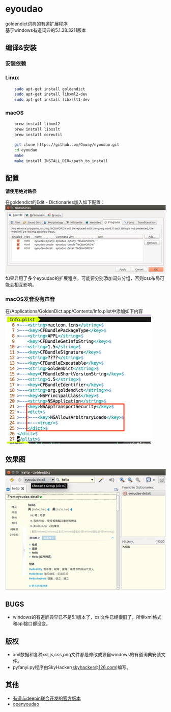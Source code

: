 # eyoudao
goldendict词典的有道扩展程序  
基于windows有道词典的5.1.38.3211版本  

## 编译&安装
### 安装依赖
### Linux
```sh
	sudo apt-get install goldendict
	sudo apt-get install libxml2-dev
	sudo apt-get install libxslt1-dev
```

### macOS
```sh
	brew install libxml2
	brew install libxslt
	brew install coreutil
```

```sh
	git clone https://github.com/Onway/eyoudao.git
	cd eyoudao
	make
	make install INSTALL_DIR=/path_to_install
```

## 配置
**请使用绝对路径**

在goldendict的Edit - Dictionaries加入如下配置：
![image](https://github.com/Onway/eyoudao/raw/master/img/setting.png)  
如果启用了多个eyoudao的扩展程序，可能要分别添加词典分组，否则css布局可能会相互影响。

### macOS发音没有声音
在/Applications/GoldenDict.app/Contents/Info.plist中添加如下内容
![image](https://github.com/waynelau1989/eyoudao/raw/master/img/mod_plist.png)

## 效果图
![image](https://github.com/Onway/eyoudao/raw/master/img/preview.png)

## BUGS
* windows的有道辞典早已不是5.1版本了，xsl文件已经很旧了，所幸xml格式和api接口都没变。

## 版权
* xml数据和各种xsl,js,css,png文件都是修改或源自windows的有道词典安装文件。  
* pyfanyi.py程序由SkyHacker(skyhacker@126.com)编写。  

## 其他
* [有道与deepin联合开发的官方版本](http://cidian.youdao.com/index-linux.html)
* [openyoudao](http://www.openyoudao.org/)
